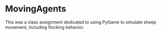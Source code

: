 # MovingAgents
This was a class assignment dedicated to using PyGame to simulate sheep movement, including flocking behavior.
